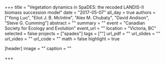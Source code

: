 +++
title = "Vegetation dynamics in SpaDES: the recoded LANDIS-II biomass succession model"
date = "2017-05-07"
all_day = true
authors = ["Yong Luo", "Eliot J. B. McIntire", "Alex M. Chubaty", "David Andison", "Steve G. Cumming"]
abstract = ""
summary = ""
event = "Canadian Society for Ecology and Evolution"
event_url = ""
location = "Victoria, BC"
selected = false
projects = ["spades"]
tags = [""]
url_pdf = ""
url_slides = ""
url_video = ""
url_code = ""
math = false
highlight = true

[header]
image = ""
caption = ""

+++
